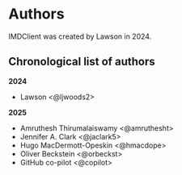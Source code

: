 # Authors

IMDClient was created by Lawson in 2024.


<!-- All contributing authors are listed in this file below.
The repository history at https://github.com/becksteinlab/imdclient
and the CHANGELOG show individual code contributions. -->

## Chronological list of authors

<!--
The rules for this file:
  * Authors are sorted chronologically, earliest to latest
  * Please format it each entry as "Preferred name <GitHub username>"
  * Your preferred name is whatever you wish to go by --
    it does *not* have to be your legal name!
  * Please start a new section for each new year
  * Don't ever delete anything
-->

**2024**
- Lawson <@ljwoods2>

**2025**
- Amruthesh Thirumalaiswamy <@amruthesht>
- Jennifer A. Clark <@jaclark5>
- Hugo MacDermott-Opeskin <@hmacdope>
- Oliver Beckstein <@orbeckst>
- GitHub co-pilot <@copilot>
